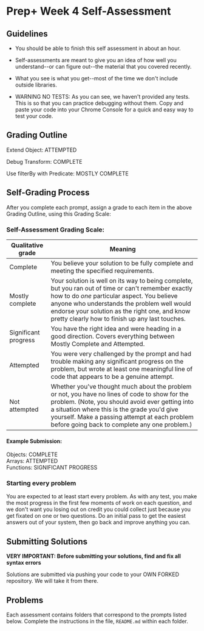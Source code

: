 # Prep+ Week 4 Self-Assessment

## Guidelines

- You should be able to finish this self assessment in about an hour.
- Self-assessments are meant to give you an idea of how well you understand--or can figure out--the material that you covered recently.

- What you see is what you get--most of the time we don't include outside libraries.

- WARNING NO TESTS: As you can see, we haven't provided any tests. This is so that you can practice debugging without them. Copy and paste your code into your Chrome Console for a quick and easy way to test your code.


## Grading Outline


Extend Object: ATTEMPTED

Debug Transform: COMPLETE

Use filterBy with Predicate: MOSTLY COMPLETE


## Self-Grading Process

After you complete each prompt, assign a grade to each item in the above Grading Outline, using this Grading Scale:

### Self-Assessment Grading Scale:

Qualitative grade | Meaning
---|---
Complete             | You believe your solution to be fully complete and meeting the specified requirements.
Mostly complete      | Your solution is well on its way to being complete, but you ran out of time or can't remember exactly how to do *one* particular aspect. You believe anyone who understands the problem well would endorse your solution as the right one, and know pretty clearly how to finish up any last touches.
Significant progress | You have the right idea and were heading in a good direction. Covers everything between Mostly Complete and Attempted.
Attempted            | You were very challenged by the prompt and had trouble making any significant progress on the problem, but wrote at least one meaningful line of code that appears to be a genuine attempt.
Not attempted        | Whether you've thought much about the problem or not, you have no lines of code to show for the problem. (Note, you should avoid ever getting into a situation where this is the grade you'd give yourself. Make a passing attempt at each problem before going back to complete any one problem.)

#### Example Submission:

Objects: COMPLETE <br>
Arrays: ATTEMPTED <br>
Functions: SIGNIFICANT PROGRESS


### Starting every problem

You are expected to at least start every problem. As with any test, you make the most progress in the first few moments of work on each question, and we don't want you losing out on credit you could collect just because you get fixated on one or two questions. Do an initial pass to get the easiest answers out of your system, then go back and improve anything you can.


## Submitting Solutions

**VERY IMPORTANT: Before submitting your solutions, find and fix all syntax errors**

Solutions are submitted via pushing your code to your OWN FORKED repository. We will take it from there.

## Problems

Each assessment contains folders that correspond to the prompts listed below. Complete the instructions in the file, `README.md` within each folder.